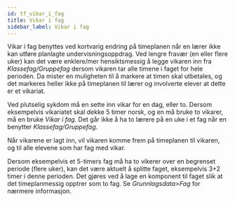 ```yaml
---
id: tf_vikar_i_fag
title: Vikar i fag
sidebar_label: Vikar i fag
---
```

Vikar i fag benyttes ved kortvarig endring på timeplanen når en lærer ikke kan utføre planlagte undervisningsoppdrag. Ved lengre fravær (en eller flere uker) kan det være enklere/mer hensiktsmessig å legge vikaren inn fra _Klassefag/Gruppefag_ dersom vikaren tar alle timene i faget for hele perioden. Da mister en muligheten til å markere at timen skal utbetales, og det markeres heller ikke på timeplanen til lærer og involverte elever at dette er et vikariat.

Ved plutselig sykdom må en sette inn vikar for en dag, eller to. Dersom eksempelvis vikariatet skal dekke 5 timer norsk, og en må bruke to vikarer, må en bruke _Vikar i fag_. Det går ikke å ha to lærere på en uke i et fag når en benytter _Klassefag/Gruppefag_.

Når vikarene er lagt inn, vil vikaren komme frem på timeplanen til vikaren, og til alle elevene som har fag med vikar.

Dersom eksempelvis et 5-timers fag må ha to vikerer over en begrenset periode (flere uker), kan det være aktuelt å splitte faget, eksempelvis 3+2 timer i denne perioden. Det gjøres ved å lage en komponent til faget slik at det timeplanmessig opptrer som to fag. Se _Grunnlagsdata>Fag_ for nærmere informasjon.

